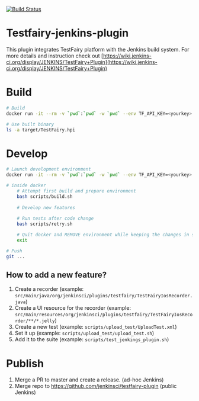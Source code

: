 [![Build Status](https://travis-ci.org/testfairy/testfairy-jenkins-plugin.svg?branch=master)](https://travis-ci.org/testfairy/testfairy-jenkins-plugin)
# Testfairy-jenkins-plugin
This plugin integrates TestFairy platform with the Jenkins build system.
For more details and instruction check out [https://wiki.jenkins-ci.org/display/JENKINS/TestFairy+Plugin](https://wiki.jenkins-ci.org/display/JENKINS/TestFairy+Plugin)

# Build

```bash
# Build
docker run -it --rm -v `pwd`:`pwd` -w `pwd` --env TF_API_KEY=<yourkey> androidsdk/android-30:latest bash scripts/build.sh

# Use built binary
ls -a target/TestFairy.hpi
```

# Develop

```bash
# Launch development environment
docker run -it --rm -v `pwd`:`pwd` -w `pwd` --env TF_API_KEY=<yourkey> androidsdk/android-30:latest bash

# inside docker
    # Attempt first build and prepare environment
    bash scripts/build.sh
    
    # Develop new features
    
    # Run tests after code change
    bash scripts/retry.sh

    # Quit docker and REMOVE environment while keeping the changes in source code
    exit

# Push
git ...
```

## How to add a new feature?

1. Create a recorder (example: `src/main/java/org/jenkinsci/plugins/testfairy/TestFairyIosRecorder.java`)
2. Create a UI resource for the recorder (example: `src/main/resources/org/jenkinsci/plugins/testfairy/TestFairyIosRecorder/**/*.jelly`)
3. Create a new test (example: `scripts/upload_test/UploadTest.xml`)
4. Set it up (example: `scripts/upload_test/upload_test.sh`)
5. Add it to the suite (example: `scripts/test_jenkings_plugin.sh`)

# Publish

1. Merge a PR to master and create a release. (ad-hoc Jenkins)
2. Merge repo to https://github.com/jenkinsci/testfairy-plugin (public Jenkins)


